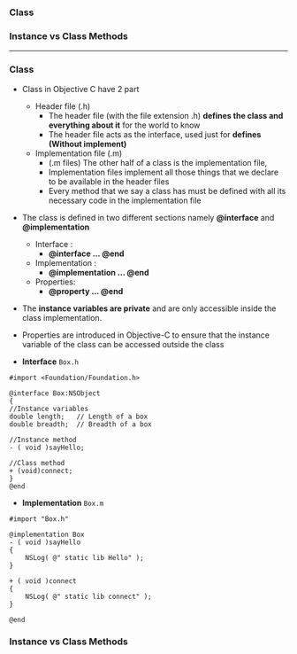 ### Class
### Instance vs Class Methods

----------------------------------------------------------------

### Class
* Class in Objective C have 2 part
  * Header file (.h)
    * The header file (with the file extension .h) **defines the class and everything about it** for the world to know
    * The header file acts as the interface, used just for **defines (Without implement)**
  * Implementation file (.m)
    * (.m files) The other half of a class is the implementation file,
    * Implementation files implement all those things that we declare to be available in the header files
    * Every method that we say a class has must be defined with all its necessary code in the implementation file

* The class is defined in two different sections namely **@interface** and **@implementation**
  * Interface : 
    * **@interface ...  @end**
  * Implementation : 
    * **@implementation ... @end**
  * Properties: 
    * **@property ... @end**
 
* The **instance variables are private** and are only accessible inside the class implementation.
* Properties are introduced in Objective-C to ensure that the instance variable of the class can be accessed outside the class


* **Interface** `Box.h`

```objc
#import <Foundation/Foundation.h>

@interface Box:NSObject
{
//Instance variables
double length;   // Length of a box
double breadth;  // Breadth of a box

//Instance method
- ( void )sayHello;

//Class method
+ (void)connect;
}
@end
```

* **Implementation** `Box.m`

```objc
#import "Box.h"

@implementation Box
- ( void )sayHello
{
    NSLog( @" static lib Hello" );
}

+ ( void )connect
{
    NSLog( @" static lib connect" );
}

@end
```


### Instance vs Class Methods
